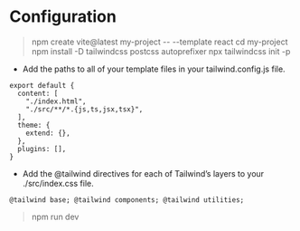 # Configuration
> npm create vite@latest my-project -- --template react
> cd my-project
>  npm install -D tailwindcss postcss autoprefixer
> npx tailwindcss init -p
- Add the paths to all of your template files in your tailwind.config.js file.
``` /** @type {import('tailwindcss').Config} */
export default {
  content: [
    "./index.html",
    "./src/**/*.{js,ts,jsx,tsx}",
  ],
  theme: {
    extend: {},
  },
  plugins: [],
}
```
- Add the @tailwind directives for each of Tailwind’s layers to your ./src/index.css file.
```
@tailwind base; @tailwind components; @tailwind utilities;
```

> npm run dev
